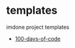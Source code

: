 # templates
imdone project templates
- [100-days-of-code](https://github.com/imdone/100-days-of-code/archive/master.zip)


